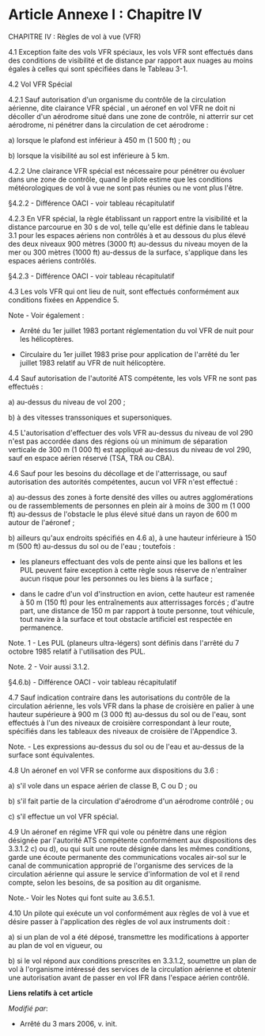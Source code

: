 # Article Annexe I : Chapitre IV

CHAPITRE IV : Règles de vol à vue (VFR)

4.1 Exception faite des vols VFR spéciaux, les vols VFR sont effectués dans des conditions de visibilité et de distance par
rapport aux nuages au moins égales à celles qui sont spécifiées dans le Tableau 3-1. 

4.2 Vol VFR Spécial

4.2.1 Sauf autorisation d'un organisme du contrôle de la circulation aérienne, dite  clairance VFR spécial , un aéronef en
vol VFR ne doit ni décoller d'un aérodrome situé dans une zone de contrôle, ni atterrir sur cet aérodrome, ni pénétrer dans
la circulation de cet aérodrome :

a) lorsque le plafond est inférieur à 450 m (1 500 ft) ; ou

b) lorsque la visibilité au sol est inférieure à 5 km.

4.2.2 Une clairance VFR spécial est nécessaire pour pénétrer ou évoluer dans une zone de contrôle, quand le pilote estime que
les conditions météorologiques de vol à vue ne sont pas réunies ou ne vont plus l'être. 

§4.2.2 - Différence OACI - voir tableau récapitulatif 

4.2.3 En VFR spécial, la règle établissant un rapport entre la visibilité et la distance parcourue en 30 s de vol, telle
qu'elle est définie dans le tableau 3.1 pour les espaces aériens non contrôlés à et au dessous du plus élevé des deux niveaux
900 mètres (3000 ft) au-dessus du niveau moyen de la mer ou 300 mètres (1000 ft) au-dessus de la surface, s'applique dans les
espaces aériens contrôlés. 

§4.2.3 - Différence OACI - voir tableau récapitulatif 

4.3 Les vols VFR qui ont lieu de nuit, sont effectués conformément aux conditions fixées en Appendice 5. 

Note - Voir également : 

- Arrêté du 1er juillet 1983 portant réglementation du vol VFR de nuit pour les hélicoptères. 

- Circulaire du 1er juillet 1983 prise pour application de l'arrêté du 1er juillet 1983 relatif au VFR de nuit hélicoptère. 

4.4 Sauf autorisation de l'autorité ATS compétente, les vols VFR ne sont pas effectués :

a) au-dessus du niveau de vol 200 ;

b) à des vitesses transsoniques et supersoniques.

4.5 L'autorisation d'effectuer des vols VFR au-dessus du niveau de vol 290 n'est pas accordée dans des régions où un minimum
de séparation verticale de 300 m (1 000 ft) est appliqué au-dessus du niveau de vol 290, sauf en espace aérien réservé (TSA,
TRA ou CBA).

4.6 Sauf pour les besoins du décollage et de l'atterrissage, ou sauf autorisation des autorités compétentes, aucun vol VFR
n'est effectué :

a) au-dessus des zones à forte densité des villes ou autres agglomérations ou de rassemblements de personnes en plein air à
moins de 300 m (1 000 ft) au-dessus de l'obstacle le plus élevé situé dans un rayon de 600 m autour de l'aéronef ; 

b) ailleurs qu'aux endroits spécifiés en 4.6 a), à une hauteur inférieure à 150 m (500 ft) au-dessus du sol ou de l'eau ;
toutefois : 

- les planeurs effectuant des vols de pente ainsi que les ballons et les PUL peuvent faire exception à cette règle sous
réserve de n'entraîner aucun risque pour les personnes ou les biens à la surface ; 

- dans le cadre d'un vol d'instruction en avion, cette hauteur est ramenée à 50 m (150 ft) pour les entraînements aux
atterrissages forcés ; d'autre part, une distance de 150 m par rapport à toute personne, tout véhicule, tout navire à la
surface et tout obstacle artificiel est respectée en permanence. 

Note. 1 - Les PUL (planeurs ultra-légers) sont définis dans l'arrêté du 7 octobre 1985 relatif à l'utilisation des PUL. 

Note. 2 - Voir aussi 3.1.2. 

§4.6.b) - Différence OACI - voir tableau récapitulatif 

4.7 Sauf indication contraire dans les autorisations du contrôle de la circulation aérienne, les vols VFR dans la phase de
croisière en palier à une hauteur supérieure à 900 m (3 000 ft) au-dessus du sol ou de l'eau, sont effectués à l'un des
niveaux de croisière correspondant à leur route, spécifiés dans les tableaux des niveaux de croisière de l'Appendice 3. 

Note. - Les expressions  au-dessus du sol ou de l'eau  et  au-dessus de la surface  sont équivalentes. 

4.8 Un aéronef en vol VFR se conforme aux dispositions du 3.6 : 

a) s'il vole dans un espace aérien de classe B, C ou D ; ou

b) s'il fait partie de la circulation d'aérodrome d'un aérodrome contrôlé ; ou

c) s'il effectue un vol VFR spécial.

4.9 Un aéronef en régime VFR qui vole ou pénètre dans une région désignée par l'autorité ATS compétente conformément aux
dispositions des 3.3.1.2 c) ou d), ou qui suit une route désignée dans les mêmes conditions, garde une écoute permanente des
communications vocales air-sol sur le canal de communication approprié de l'organisme des services de la circulation aérienne
qui assure le service d'information de vol et il rend compte, selon les besoins, de sa position au dit organisme. 

Note.- Voir les Notes qui font suite au 3.6.5.1. 

4.10 Un pilote qui exécute un vol conformément aux règles de vol à vue et désire passer à l'application des règles de vol aux
instruments doit : 

a) si un plan de vol a été déposé, transmettre les modifications à apporter au plan de vol en vigueur, ou 

b) si le vol répond aux conditions prescrites en 3.3.1.2, soumettre un plan de vol à l'organisme intéressé des services de la
circulation aérienne et obtenir une autorisation avant de passer en vol IFR dans l'espace aérien contrôlé.

**Liens relatifs à cet article**

_Modifié par_:

  - Arrêté du 3 mars 2006, v. init.
